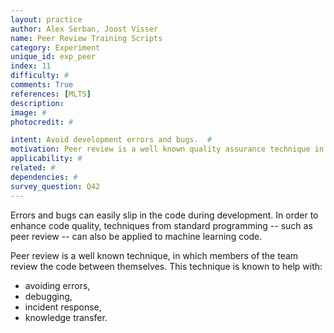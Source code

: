 ```yaml
---
layout: practice
author: Alex Serban, Joost Visser
name: Peer Review Training Scripts
category: Experiment
unique_id: exp_peer
index: 11
difficulty: #
comments: True
references: [MLTS]
description:
image: #
photocredit: #

intent: Avoid development errors and bugs.  #
motivation: Peer review is a well known quality assurance technique in software development. Actively performing peer review helps improving quality, finding defects and transferring knowledge between team members. #
applicability: #
related: #
dependencies: #
survey_question: Q42
---
```


Errors and bugs can easily slip in the code during development.
In order to enhance code quality, techniques from standard programming -- such as peer review -- can also be applied to machine learning code.

Peer review is a well known technique, in which members of the team review the code between themselves.
This technique is known to help with:

- avoiding errors,
- debugging,
- incident response,
- knowledge transfer.
